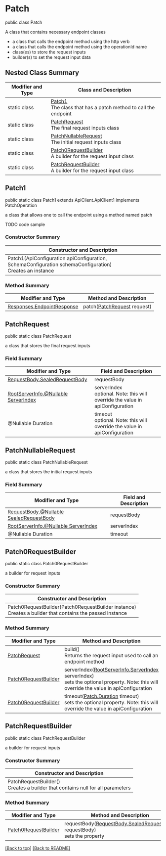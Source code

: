 # Patch

public class Patch

A class that contains necessary endpoint classes
- a class that calls the endpoint method using the http verb
- a class that calls the endpoint method using the operationId name
- class(es) to store the request inputs
- builder(s) to set the request input data

## Nested Class Summary
| Modifier and Type | Class and Description |
| ----------------- | --------------------- |
| static class | [Patch1](#patch1)<br>The class that has a patch method to call the endpoint |
| static class | [PatchRequest](#patchrequest)<br>The final request inputs class |
| static class | [PatchNullableRequest](#patchnullablerequest)<br>The initial request inputs class |
| static class | [Patch0RequestBuilder](#patch0requestbuilder)<br>A builder for the request input class |
| static class | [PatchRequestBuilder](#patchrequestbuilder)<br>A builder for the request input class |

## Patch1
public static class Patch1 extends ApiClient.ApiClient1 implements PatchOperation<br>

a class that allows one to call the endpoint using a method named patch

TODO code sample

### Constructor Summary
| Constructor and Description |
| --------------------------- |
| Patch1(ApiConfiguration apiConfiguration, SchemaConfiguration schemaConfiguration)<br>Creates an instance |

### Method Summary
| Modifier and Type | Method and Description |
| ----------------- | ---------------------- |
| [Responses.EndpointResponse](../../paths/anotherfakedummy/patch/Responses.md#endpointresponse) | patch([PatchRequest](#patchrequest) request) |

## PatchRequest
public static class PatchRequest<br>

a class that stores the final request inputs

### Field Summary
| Modifier and Type | Field and Description |
| ----------------- | --------------------- |
| [RequestBody.SealedRequestBody](../../paths/anotherfakedummy/patch/RequestBody.md#sealedrequestbody) | requestBody |
| [RootServerInfo.@Nullable ServerIndex](../../RootServerInfo.md#serverindex) | serverIndex<br>optional. Note: this will override the value in apiConfiguration |
| @Nullable Duration | timeout<br>optional. Note: this will override the value in apiConfiguration |

## PatchNullableRequest
public static class PatchNullableRequest<br>

a class that stores the initial request inputs

### Field Summary
| Modifier and Type | Field and Description |
| ----------------- | --------------------- |
| [RequestBody.@Nullable SealedRequestBody](../../paths/anotherfakedummy/patch/RequestBody.md#sealedrequestbody) | requestBody |
| [RootServerInfo.@Nullable ServerIndex](../../RootServerInfo.md#serverindex) | serverIndex |
| @Nullable Duration | timeout |

## Patch0RequestBuilder
public static class Patch0RequestBuilder<br>

a builder for request inputs

### Constructor Summary
| Constructor and Description |
| --------------------------- |
| Patch0RequestBuilder(Patch0RequestBuilder instance)<br>Creates a builder that contains the passed instance |

### Method Summary
| Modifier and Type | Method and Description |
| ----------------- | ---------------------- |
| [PatchRequest](#patchrequest) | build()<br>Returns the request input used to call an endpoint method |
| [Patch0RequestBuilder](#patch0requestbuilder) | serverIndex([RootServerInfo.ServerIndex](../../RootServerInfo.md#serverindex) serverIndex)<br>sets the optional property. Note: this will override the value in apiConfiguration |
| [Patch0RequestBuilder](#patch0requestbuilder) | timeout([Patch.Duration](../../.md#duration) timeout)<br>sets the optional property. Note: this will override the value in apiConfiguration |

## PatchRequestBuilder
public static class PatchRequestBuilder<br>

a builder for request inputs

### Constructor Summary
| Constructor and Description |
| --------------------------- |
| PatchRequestBuilder()<br>Creates a builder that contains null for all parameters |

### Method Summary
| Modifier and Type | Method and Description |
| ----------------- | ---------------------- |
| [Patch0RequestBuilder](#patch0requestbuilder) | requestBody([RequestBody.SealedRequestBody](../../paths/anotherfakedummy/patch/RequestBody.md#sealedrequestbody) requestBody)<br>sets the property |

[[Back to top]](#top) [[Back to README]](../../../README.md)
